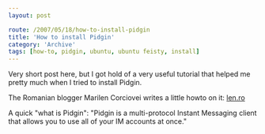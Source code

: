 ```yaml
---
layout: post

route: /2007/05/18/how-to-install-pidgin
title: 'How to install Pidgin'
category: 'Archive'
tags: [how-to, pidgin, ubuntu, ubuntu feisty, install]
---
```


Very short post here, but I got hold of a very useful tutorial that helped me
pretty much when I tried to install Pidgin.

The Romanian blogger Marilen Corciovei writes a little howto on it:
[len.ro](http://www.len.ro/work/tools/ubuntu-feisty-fawn-on-a-dell-latitude-d820/install-pidgin)

A quick "what is Pidgin": "Pidgin is a multi-protocol Instant Messaging client
that allows you to use all of your IM accounts at once."
